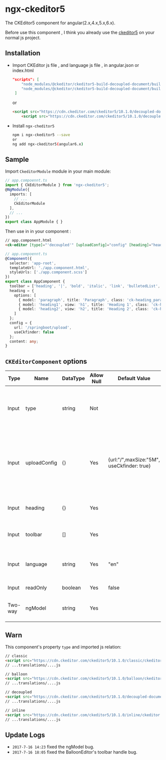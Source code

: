 # ngx-ckeditor5

The CKEditor5 component for angular(2.x,4.x,5.x,6.x).

Before use this component , I think you already use the [ckeditor5](https://ckeditor.com/ckeditor-5/) on your normal js project.

 ## Installation 

- Import CKEditor js file , and language js file , in angular.json or index.html

  ```json
  "scripts": [
      "node_modules/@ckeditor/ckeditor5-build-decoupled-document/build/ckeditor.js",
      "node_modules/@ckeditor/ckeditor5-build-decoupled-document/build/translations/zh-cn.js"
   ]
  ```

  or

  ```html
  <script src="https://cdn.ckeditor.com/ckeditor5/10.1.0/decoupled-document/ckeditor.js"></script>
      <script src="https://cdn.ckeditor.com/ckeditor5/10.1.0/decoupled-document/translations/zh-cn.js"></script>
  ```

- Install `ngx-cheditor5`

  ```bash
  npm i ngx-ckeditor5 --save 
  or
  ng add ngx-ckeditor5(angular6.x)
  ```

## Sample

Import `CkeditorModule` module in your main module:

```typescript
// app.compoennt.ts
import { CkEditorModule } from 'ngx-ckeditor5';
@NgModule({
  imports: [
    // ...
    CkEditorModule
  ],
  // ...
})
export class AppModule { }

```

Then use in in your component :

```html
// app.component.html
<ck-editor [type]="'decoupled'" [uploadConfig]="config" [heading]="heading" [toolbar]="toolbar" [language]="'zh-cn'" [readOnly]="false" [(ngModel)]="content"></ck-editor>
```

```typescript
// app.compoennt.ts
@Component({
  selector: 'app-root',
  templateUrl: './app.component.html',
  styleUrls: ['./app.component.scss']
})
export class AppComponent {
  toolbar = ['heading', '|', 'bold', 'italic', 'link', 'bulletedList', 'numberedList', 'blockQuote'];
  heading = {
    options: [
      { model: 'paragraph', title: 'Paragraph', class: 'ck-heading_paragraph' },
      { model: 'heading1', view: 'h1', title: 'Heading 1', class: 'ck-heading_heading1' },
      { model: 'heading2', view: 'h2', title: 'Heading 2', class: 'ck-heading_heading2' }
    ]
  };
  config = {
    url: '/springboot/upload',
    useCkfinder: false
  };
  content: any;
}

```

## `CKEditorComponent` options

| Type    | Name         | DataType | Allow Null | Default Value                             | Description                                                  |
| ------- | ------------ | -------- | ---------- | ----------------------------------------- | ------------------------------------------------------------ |
| Input   | type         | string   | Not        |                                           | Set the ckeditor type[classic, balloon, decoupled, inline],depend on your imported ckeditor's js file. |
| Input   | uploadConfig | {}       | Yes        | {url:"/",maxSize:"5M", useCkfinder: true} | Default UploadAdapter is CKFinder,but maxSize is invalid,set the useCKFinder to false,use another implementation ,and maxSize is available. |
| Input   | heading      | {}       | Yes        |                                           | if is unset, then default the ckeditor's heading.            |
| Input   | toolbar      | []       | Yes        |                                           | if is unset then default the ckeditor's toolbar.             |
| Input   | language     | string   | Yes        | "en"                                      | toolbar's language,depend on your ckeditor's language js file. |
| Input   | readOnly     | boolean  | Yes        | false                                     | Enable / disable editable.                                   |
| Two-way | ngModel      | string   | Yes        |                                           | Two-way binding the ckeditor's content.                      |

## Warn

This component's property `type` and imported js relation:

```html
// classic
<script src="https://cdn.ckeditor.com/ckeditor5/10.1.0/classic/ckeditor.js"></script>
// ...translations/....js

// balloon
<script src="https://cdn.ckeditor.com/ckeditor5/10.1.0/balloon/ckeditor.js"></script>
// ...translations/....js

// decoupled
<script src="https://cdn.ckeditor.com/ckeditor5/10.1.0/decoupled-document/ckeditor.js"></script>
// ...translations/....js

// inline
<script src="https://cdn.ckeditor.com/ckeditor5/10.1.0/inline/ckeditor.js"></script>
// ...translations/....js
```

## Update Logs

- `2017-7-16 14:23` fixed the ngModel bug.
- `2017-7-16 18:05` fixed the BalloonEditor's toolbar handle bug.


